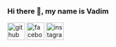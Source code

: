 ### Hi there 👋, my name is Vadim

[<img src='https://cdn.jsdelivr.net/npm/simple-icons@3.0.1/icons/github.svg' alt='github' height='40'>](https://github.com/xadeyll)  [<img src='https://cdn.jsdelivr.net/npm/simple-icons@3.0.1/icons/facebook.svg' alt='facebook' height='40'>](https://www.facebook.com/mrazutta)  [<img src='https://cdn.jsdelivr.net/npm/simple-icons@3.0.1/icons/instagram.svg' alt='instagram' height='40'>](https://www.instagram.com/wsqrmit/)  


